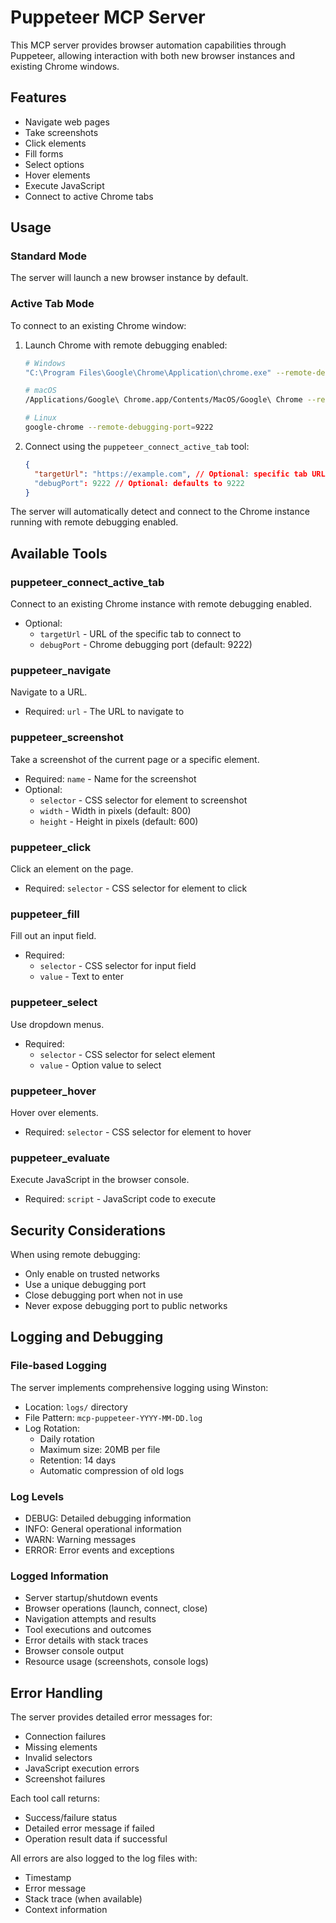 # Puppeteer MCP Server

This MCP server provides browser automation capabilities through Puppeteer, allowing interaction with both new browser instances and existing Chrome windows.

## Features

- Navigate web pages
- Take screenshots
- Click elements
- Fill forms
- Select options
- Hover elements
- Execute JavaScript
- Connect to active Chrome tabs

## Usage

### Standard Mode

The server will launch a new browser instance by default.

### Active Tab Mode

To connect to an existing Chrome window:

1. Launch Chrome with remote debugging enabled:
   ```bash
   # Windows
   "C:\Program Files\Google\Chrome\Application\chrome.exe" --remote-debugging-port=9222

   # macOS
   /Applications/Google\ Chrome.app/Contents/MacOS/Google\ Chrome --remote-debugging-port=9222

   # Linux
   google-chrome --remote-debugging-port=9222
   ```

2. Connect using the `puppeteer_connect_active_tab` tool:
   ```json
   {
     "targetUrl": "https://example.com", // Optional: specific tab URL
     "debugPort": 9222 // Optional: defaults to 9222
   }
   ```

The server will automatically detect and connect to the Chrome instance running with remote debugging enabled.

## Available Tools

### puppeteer_connect_active_tab
Connect to an existing Chrome instance with remote debugging enabled.
- Optional:
  - `targetUrl` - URL of the specific tab to connect to
  - `debugPort` - Chrome debugging port (default: 9222)

### puppeteer_navigate
Navigate to a URL.
- Required: `url` - The URL to navigate to

### puppeteer_screenshot
Take a screenshot of the current page or a specific element.
- Required: `name` - Name for the screenshot
- Optional:
  - `selector` - CSS selector for element to screenshot
  - `width` - Width in pixels (default: 800)
  - `height` - Height in pixels (default: 600)

### puppeteer_click
Click an element on the page.
- Required: `selector` - CSS selector for element to click

### puppeteer_fill
Fill out an input field.
- Required:
  - `selector` - CSS selector for input field
  - `value` - Text to enter

### puppeteer_select
Use dropdown menus.
- Required:
  - `selector` - CSS selector for select element
  - `value` - Option value to select

### puppeteer_hover
Hover over elements.
- Required: `selector` - CSS selector for element to hover

### puppeteer_evaluate
Execute JavaScript in the browser console.
- Required: `script` - JavaScript code to execute

## Security Considerations

When using remote debugging:
- Only enable on trusted networks
- Use a unique debugging port
- Close debugging port when not in use
- Never expose debugging port to public networks

## Logging and Debugging

### File-based Logging
The server implements comprehensive logging using Winston:

- Location: `logs/` directory
- File Pattern: `mcp-puppeteer-YYYY-MM-DD.log`
- Log Rotation:
  - Daily rotation
  - Maximum size: 20MB per file
  - Retention: 14 days
  - Automatic compression of old logs

### Log Levels
- DEBUG: Detailed debugging information
- INFO: General operational information
- WARN: Warning messages
- ERROR: Error events and exceptions

### Logged Information
- Server startup/shutdown events
- Browser operations (launch, connect, close)
- Navigation attempts and results
- Tool executions and outcomes
- Error details with stack traces
- Browser console output
- Resource usage (screenshots, console logs)

## Error Handling

The server provides detailed error messages for:
- Connection failures
- Missing elements
- Invalid selectors
- JavaScript execution errors
- Screenshot failures

Each tool call returns:
- Success/failure status
- Detailed error message if failed
- Operation result data if successful

All errors are also logged to the log files with:
- Timestamp
- Error message
- Stack trace (when available)
- Context information
